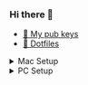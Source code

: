 ### Hi there 👋

<!--
**fhavrlent/fhavrlent** is a ✨ _special_ ✨ repository because its `README.md` (this file) appears on your GitHub profile.

Here are some ideas to get you started:

- 🔭 I’m currently working on ...
- 🌱 I’m currently learning ...
- 👯 I’m looking to collaborate on ...
- 🤔 I’m looking for help with ...
- 💬 Ask me about ...
- 📫 How to reach me: ...
- 😄 Pronouns: ...
- ⚡ Fun fact: ...
-->
- [🔑 My pub keys](https://github.com/fhavrlent/pubKeys)
- [🐧 Dotfiles](https://github.com/fhavrlent/dotfiles)

<details>
  <summary>Mac Setup</summary>
  
- Model: MacBook Air (M1, 2020)
- Chip: Apple M1
- RAM: 16GB
- SSD: 512GB
</details>

<details>
  <summary>PC Setup</summary>
  
- CPU: AMD Ryzen 5 5600X
- GPU: VIDIA GeForce RTX 3070
- RAM: 16GB
- NVME1: 1TB Windows 11
- NVME2: 1TB
</details>


